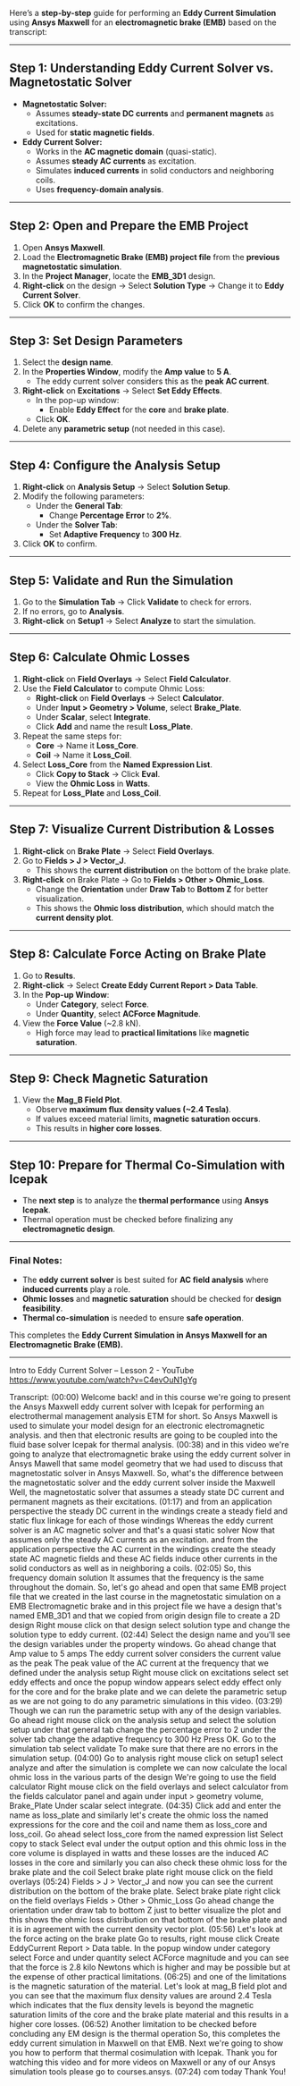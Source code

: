 Here’s a **step-by-step** guide for performing an **Eddy Current Simulation** using **Ansys Maxwell** for an **electromagnetic brake (EMB)** based on the transcript:

---

## **Step 1: Understanding Eddy Current Solver vs. Magnetostatic Solver**
- **Magnetostatic Solver:**
  - Assumes **steady-state DC currents** and **permanent magnets** as excitations.
  - Used for **static magnetic fields**.
- **Eddy Current Solver:**
  - Works in the **AC magnetic domain** (quasi-static).
  - Assumes **steady AC currents** as excitation.
  - Simulates **induced currents** in solid conductors and neighboring coils.
  - Uses **frequency-domain analysis**.

---

## **Step 2: Open and Prepare the EMB Project**
1. Open **Ansys Maxwell**.
2. Load the **Electromagnetic Brake (EMB) project file** from the **previous magnetostatic simulation**.
3. In the **Project Manager**, locate the **EMB_3D1** design.
4. **Right-click** on the design → Select **Solution Type** → Change it to **Eddy Current Solver**.
5. Click **OK** to confirm the changes.

---

## **Step 3: Set Design Parameters**
1. Select the **design name**.
2. In the **Properties Window**, modify the **Amp value** to **5 A**.
   - The eddy current solver considers this as the **peak AC current**.
3. **Right-click** on **Excitations** → Select **Set Eddy Effects**.
   - In the pop-up window:
     - Enable **Eddy Effect** for the **core** and **brake plate**.
   - Click **OK**.
4. Delete any **parametric setup** (not needed in this case).

---

## **Step 4: Configure the Analysis Setup**
1. **Right-click** on **Analysis Setup** → Select **Solution Setup**.
2. Modify the following parameters:
   - Under the **General Tab**:
     - Change **Percentage Error** to **2%**.
   - Under the **Solver Tab**:
     - Set **Adaptive Frequency** to **300 Hz**.
3. Click **OK** to confirm.

---

## **Step 5: Validate and Run the Simulation**
1. Go to the **Simulation Tab** → Click **Validate** to check for errors.
2. If no errors, go to **Analysis**.
3. **Right-click** on **Setup1** → Select **Analyze** to start the simulation.

---

## **Step 6: Calculate Ohmic Losses**
1. **Right-click** on **Field Overlays** → Select **Field Calculator**.
2. Use the **Field Calculator** to compute Ohmic Loss:
   - **Right-click** on **Field Overlays** → Select **Calculator**.
   - Under **Input > Geometry > Volume**, select **Brake_Plate**.
   - Under **Scalar**, select **Integrate**.
   - Click **Add** and name the result **Loss_Plate**.
3. Repeat the same steps for:
   - **Core** → Name it **Loss_Core**.
   - **Coil** → Name it **Loss_Coil**.
4. Select **Loss_Core** from the **Named Expression List**.
   - Click **Copy to Stack** → Click **Eval**.
   - View the **Ohmic Loss** in **Watts**.
5. Repeat for **Loss_Plate** and **Loss_Coil**.

---

## **Step 7: Visualize Current Distribution & Losses**
1. **Right-click** on **Brake Plate** → Select **Field Overlays**.
2. Go to **Fields > J > Vector_J**.
   - This shows the **current distribution** on the bottom of the brake plate.
3. **Right-click** on Brake Plate → Go to **Fields > Other > Ohmic_Loss**.
   - Change the **Orientation** under **Draw Tab** to **Bottom Z** for better visualization.
   - This shows the **Ohmic loss distribution**, which should match the **current density plot**.

---

## **Step 8: Calculate Force Acting on Brake Plate**
1. Go to **Results**.
2. **Right-click** → Select **Create Eddy Current Report > Data Table**.
3. In the **Pop-up Window**:
   - Under **Category**, select **Force**.
   - Under **Quantity**, select **ACForce Magnitude**.
4. View the **Force Value** (~2.8 kN).
   - High force may lead to **practical limitations** like **magnetic saturation**.

---

## **Step 9: Check Magnetic Saturation**
1. View the **Mag_B Field Plot**.
   - Observe **maximum flux density values (~2.4 Tesla)**.
   - If values exceed material limits, **magnetic saturation occurs**.
   - This results in **higher core losses**.

---

## **Step 10: Prepare for Thermal Co-Simulation with Icepak**
- The **next step** is to analyze the **thermal performance** using **Ansys Icepak**.
- Thermal operation must be checked before finalizing any **electromagnetic design**.

---

### **Final Notes:**
- The **eddy current solver** is best suited for **AC field analysis** where **induced currents** play a role.
- **Ohmic losses** and **magnetic saturation** should be checked for **design feasibility**.
- **Thermal co-simulation** is needed to ensure **safe operation**.

This completes the **Eddy Current Simulation in Ansys Maxwell for an Electromagnetic Brake (EMB).**

---

Intro to Eddy Current Solver – Lesson 2 - YouTube
https://www.youtube.com/watch?v=C4evOuN1gYg

Transcript:
(00:00) Welcome back! and in this course we're going to present the Ansys Maxwell eddy current solver with Icepak for performing an electrothermal management analysis ETM for short. So Ansys Maxwell is used to simulate your model design for an electronic electromagnetic analysis. and then that electronic results are going to be coupled into the fluid base solver Icepak for thermal analysis.
(00:38) and in this video we're going to analyze that electromagnetic brake using the eddy current solver in Ansys Mawell that same model geometry that we had used to discuss that magnetostatic solver in Ansys Maxwell. So, what's the difference between the magnetostatic solver and the eddy current solver inside the Maxwell Well, the magnetostatic solver that assumes a steady state DC current and permanent magnets as their excitations.
(01:17) and from an application perspective the steady DC current in the windings create a steady field and static flux linkage for each of those windings Whereas the eddy current solver is an AC magnetic solver and that's a quasi static solver Now that assumes only the steady AC currents as an excitation. and from the application perspective the AC current in the windings create the steady state AC magnetic fields and these AC fields induce other currents in the solid conductors as well as in neighboring a coils.
(02:05) So, this frequency domain solution It assumes that the frequency is the same throughout the domain. So, let's go ahead and open that same EMB project file that we created in the last course in the magnetostatic simulation on a EMB Electromagnetic brake and in this project file we have a design that's named EMB_3D1 and that we copied from origin design file to create a 2D design Right mouse click on that design select solution type and change the solution type to eddy current.
(02:44) Select the design name and you'll see the design variables under the property windows. Go ahead change that Amp value to 5 amps The eddy current solver considers the current value as the peak The peak value of the AC current at the frequency that we defined under the analysis setup Right mouse click on excitations select set eddy effects and once the popup window appears select eddy effect only for the core and for the brake plate and we can delete the parametric setup as we are not going to do any parametric simulations in this video.
(03:29) Though we can run the parametric setup with any of the design variables. Go ahead right mouse click on the analysis setup and select the solution setup under that general tab change the percentage error to 2 under the solver tab change the adaptive frequency to 300 Hz Press OK. Go to the simulation tab select validate To make sure that there are no errors in the simulation setup.
(04:00) Go to analysis right mouse click on setup1 select analyze and after the simulation is complete we can now calculate the local ohmic loss in the various parts of the design We're going to use the field calculator Right mouse click on the field overlays and select calculator from the fields calculator panel and again under input > geometry volume, Brake_Plate Under scalar select integrate.
(04:35) Click add and enter the name as loss_plate and similarly let's create the ohmic loss the named expressions for the core and the coil and name them as loss_core and loss_coil. Go ahead select loss_core from the named expression list Select copy to stack Select eval under the output option and this ohmic loss in the core volume is displayed in watts and these losses are the induced AC losses in the core and similarly you can also check these ohmic loss for the brake plate and the coil Select brake plate right mouse click on the field overlays
(05:24) Fields > J > Vector_J and now you can see the current distribution on the bottom of the brake plate. Select brake plate right click on the field overlays Fields > Other > Ohmic_Loss Go ahead change the orientation under draw tab to bottom Z just to better visualize the plot and this shows the ohmic loss distribution on that bottom of the brake plate and it is in agreement with the current density vector plot.
(05:56) Let's look at the force acting on the brake plate Go to results, right mouse click Create EddyCurrent Report > Data table. In the popup window under category select Force and under quantity select ACForce magnitude and you can see that the force is 2.8 kilo Newtons which is higher and may be possible but at the expense of other practical limitations.
(06:25) and one of the limitations is the magnetic saturation of the material. Let's look at mag_B field plot and you can see that the maximum flux density values are around 2.4 Tesla which indicates that the flux density levels is beyond the magnetic saturation limits of the core and the brake plate material and this results in a higher core losses.
(06:52) Another limitation to be checked before concluding any EM design is the thermal operation So, this completes the eddy current simulation in Maxwell on that EMB. Next we're going to show you how to perform that thermal cosimulation with Icepak. Thank you for watching this video and for more videos on Maxwell or any of our Ansys simulation tools please go to courses.ansys.
(07:24) com today Thank You!
